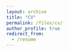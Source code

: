 ```yaml
---
layout: archive
title: "CV"
permalink: /files/cv/
author_profile: true
redirect_from:
  - /resume
---
```

